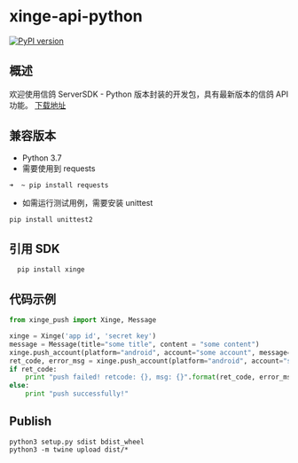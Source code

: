 # xinge-api-python

[![PyPI version](https://badge.fury.io/py/xinge.svg)](https://badge.fury.io/py/xinge)

## 概述

欢迎使用信鸽 ServerSDK - Python 版本封装的开发包，具有最新版本的信鸽 API 功能。
[下载地址](http://xg.qq.com/xg/ctr_index/download)

## 兼容版本

- Python 3.7
- 需要使用到 requests

```shell
➜  ~ pip install requests
```

- 如需运行测试用例，需要安装 unittest

```sbtshell
pip install unittest2
```

## 引用 SDK

```shell
  pip install xinge
```

## 代码示例

```python
from xinge_push import Xinge, Message

xinge = Xinge('app id', 'secret key')
message = Message(title="some title", content = "some content")
xinge.push_account(platform="android", account="some account", message=message)
ret_code, error_msg = xinge.push_account(platform="android", account="some account", message=message)
if ret_code:
    print "push failed! retcode: {}, msg: {}".format(ret_code, error_msg)
else:
    print "push successfully!"

```

## Publish

```shell
python3 setup.py sdist bdist_wheel
python3 -m twine upload dist/*
```
